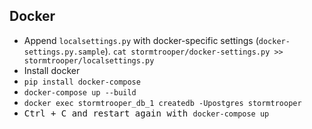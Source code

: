 ## Docker

- Append ```localsettings.py``` with docker-specific settings (```docker-settings.py.sample```). ```cat stormtrooper/docker-settings.py >> stormtrooper/localsettings.py```
- Install docker
- ```pip install docker-compose```
- ```docker-compose up --build```
- ```docker exec stormtrooper_db_1 createdb -Upostgres stormtrooper```
- <kbd>Ctrl</kdb> + <kbd>C</kbd> and restart again with ```docker-compose up```
